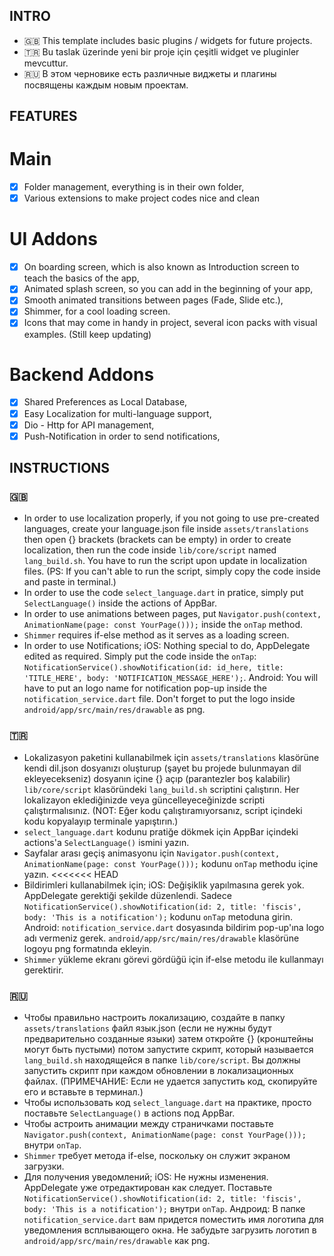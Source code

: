 ## INTRO ##
* 🇬🇧 This template includes basic plugins / widgets for future projects. 
* 🇹🇷 Bu taslak üzerinde yeni bir proje için çeşitli widget ve pluginler mevcuttur.
* 🇷🇺 В этом черновике есть различные виджеты и плагины посвящены каждым новым проектам.

## FEATURES ##
# Main #
- [x] Folder management, everything is in their own folder,
- [x] Various extensions to make project codes nice and clean 

# UI Addons #
- [x] On boarding screen, which is also known as Introduction screen to teach the basics of the app,
- [x] Animated splash screen, so you can add in the beginning of your app,
- [x] Smooth animated transitions between pages (Fade, Slide etc.),
- [x] Shimmer, for a cool loading screen. 
- [x] Icons that may come in handy in project, several icon packs with visual examples. (Still keep updating)

# Backend Addons #
- [x] Shared Preferences as Local Database,
- [x] Easy Localization for multi-language support,
- [x] Dio - Http for API management,
- [x] Push-Notification in order to send notifications,
 
## INSTRUCTIONS ##
### 🇬🇧 ###
- In order to use localization properly, if you not going to use pre-created languages, create your language.json file inside `assets/translations` then open {} brackets (brackets can be empty) in order to create localization, then run the code inside `lib/core/script` named `lang_build.sh`. You have to run the script upon update in localization files. (PS: If you can't able to run the script, simply copy the code inside and paste in terminal.)
- In order to use the code `select_language.dart` in pratice, simply put `SelectLanguage()` inside the actions of AppBar.
- In order to use animations between pages, put `Navigator.push(context, AnimationName(page: const YourPage()));` inside the `onTap` method.
- `Shimmer` requires if-else method as it serves as a loading screen.
- In order to use Notifications;
    iOS: Nothing special to do, AppDelegate edited as required. Simply put the code inside the `onTap`: 
        `NotificationService().showNotification(id: id_here, title: 'TITLE_HERE', body: 'NOTIFICATION_MESSAGE_HERE');`.
    Android: You will have to put an logo name for notification pop-up inside the `notification_service.dart` file. Don't forget to put the logo inside `android/app/src/main/res/drawable` as png.
### 🇹🇷 ###
- Lokalizasyon paketini kullanabilmek için `assets/translations` klasörüne kendi dil.json dosyanızı oluşturup (şayet bu projede bulunmayan dil ekleyecekseniz) dosyanın içine {} açıp (parantezler boş kalabilir) `lib/core/script` klasöründeki `lang_build.sh` scriptini çalıştırın. Her lokalizayon eklediğinizde veya güncelleyeceğinizde scripti çalıştırmalısınız. (NOT: Eğer kodu çalıştıramıyorsanız, script içindeki kodu kopyalayıp terminale yapıştırın.)
- `select_language.dart` kodunu pratiğe dökmek için AppBar içindeki actions'a `SelectLanguage()` ismini yazın.
- Sayfalar arası geçiş animasyonu için `Navigator.push(context, AnimationName(page: const YourPage()));` kodunu `onTap` methodu içine yazın.
<<<<<<< HEAD
- Bildirimleri kullanabilmek için;
    iOS: Değişiklik yapılmasına gerek yok. AppDelegate gerektiği şekilde düzenlendi. Sadece `NotificationService().showNotification(id: 2, title: 'fiscis', body: 'This is a notification');` kodunu `onTap` metoduna girin.
    Android: `notification_service.dart` dosyasında bildirim pop-up'ına logo adı vermeniz gerek. `android/app/src/main/res/drawable` klasörüne logoyu png formatında ekleyin.
- `Shimmer` yükleme ekranı görevi gördüğü için if-else metodu ile kullanmayı gerektirir.

### 🇷🇺 ###
- Чтобы правильно настроить локализацию, создайте в папку `assets/translations` файл язык.json (если не нужны будут предварительно созданные языки) затем откройте {} (кронштейны могут быть пустыми) потом запустите скрипт, который называется `lang_build.sh` находящейся в папке `lib/core/script`. Вы должны запустить скрипт при каждом обновлении в локализационных файлах. (ПРИМЕЧАНИЕ: Если не удается запустить код, скопируйте его и вставьте в терминал.)
- Чтобы использовать код `select_language.dart` на практике, просто поставьте `SelectLanguage()` в actions под AppBar.
- Чтобы астроить анимации между страничками поставьте `Navigator.push(context, AnimationName(page: const YourPage()));` внутри `onTap`.
- `Shimmer` требует метода if-else, поскольку он служит экраном загрузки.
- Для получения уведомлений;
    iOS: Не нужны изменения. AppDelegate уже отредактирован как следует. Поставьте `NotificationService().showNotification(id: 2, title: 'fiscis', body: 'This is a notification');` внутри `onTap`.
    Андроид: В папке `notification_service.dart` вам придется поместить имя логотипа для уведомления всплывающего окна. Не забудьте загрузить логотип в `android/app/src/main/res/drawable` как png.
